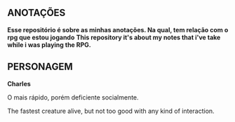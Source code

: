 ## ANOTAÇÕES

**Esse repositório é sobre as minhas anotações. Na qual, tem relação com o rpg que estou jogando**
**This repository it's about my notes that i've take while i was playing the RPG.**

## PERSONAGEM

**Charles**

O mais rápido, porém deficiente socialmente.

The fastest creature alive, but not too good with any kind of interaction.